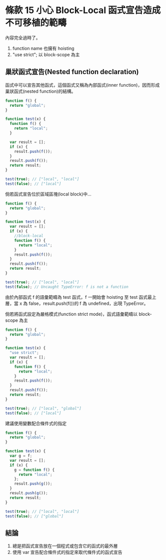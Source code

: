 # 條款 15 小心 Block-Local 函式宣告造成不可移植的範疇

內容完全過時了。

1. function name 也擁有 hoisting
2. "use strict"; 以 block-scope 為主

## 巢狀函式宣告(Nested function declaration)

函式中可以宣告其他函式，這個函式又稱為內部函式(inner function)，因而形成巢狀函式(nested function)的結構。

```javascript
function f() {
  return "global";
}

function test(x) {
  function f() {
    return "local";
  }

  var result = [];
  if (x) {
    result.push(f());
  }
  result.push(f());
  return result;
}

test(true); // ["local", "local"]
test(false); // ["local"]
```

倘若函式宣告位於區域區塊(local block)中...

```javascript
function f() {
  return "global";
}

function test(x) {
  var result = [];
  if (x) {
    //block-local
    function f() {
      return "local";
    }
    result.push(f());
  }
  result.push(f());
  return result;
}

test(true); // ["local", "local"]
test(false); // Uncaught TypeError: f is not a function
```

由於內部函式 f 的語彙範疇為 test 函式，f 一開始會 hoisting 至 test 函式最上層，當 x 為 false，result.push(f())的 f 為 undefined，出現 TypeError。

倘若將函式設定為嚴格模式(function strict mode)，函式語彙範疇以 block-scope 為主

```javascript
function f() {
  return "global";
}

function test(x) {
  "use strict";
  var result = [];
  if (x) {
    function f() {
      return "local";
    }
    result.push(f());
  }
  result.push(f());
  return result;
}

test(true); // ["local", "global"]
test(false); // ["local"]
```

建議使用變數配合條件式的指定

```javascript
function f() {
  return "global";
}

function test(x) {
  var g = f;
  var result = [];
  if (x) {
    g = function f() {
      return "local";
    };
    result.push(g());
  }
  result.push(g());
  return result;
}

test(true); // ["local", "local"]
test(false); // ["global"]
```

## 結論

1. 總是把函式宣告放在一個程式或包含它的函式的最外層
2. 使用 var 宣告配合條件式的指定來取代條件式的函式宣告
